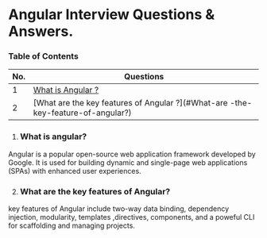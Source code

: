 
 # Angular Interview Questions & Answers.





### Table of Contents

| No. | Questions |
|-----| --------
|1  | [What is Angular ?](#What-is-angular?)|
|2  | [What are the key features of Angular ?](#What-are -the-key-feature-of-angular?)|




































1. ### What is angular?
 Angular is a popular open-source web application framework developed by Google.
 It is used for building dynamic and single-page web applications (SPAs) with enhanced user experiences.

2. ### What are the key features of Angular?
 key features of Angular include two-way data binding, dependency injection,
 modularity, templates ,directives, components, and a poweful CLI for scaffolding and 
 managing projects.
